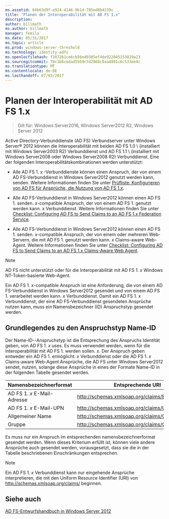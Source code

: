 ```yaml
---
ms.assetid: 04b63d9f-e924-4146-9b1d-785ed8b4239c
title: "Planen der Interoperabilität mit AD FS 1.x"
description: 
author: billmath
ms.author: billmath
manager: femila
ms.date: 05/31/2017
ms.topic: article
ms.prod: windows-server-threshold
ms.technology: identity-adfs
ms.openlocfilehash: f287261ce6cb56e40385ef4de922045153819a23
ms.sourcegitcommit: 70c1b6cedad55b9c7d2068c9aa4891c6c533ee4c
ms.translationtype: MT
ms.contentlocale: de-DE
ms.lasthandoff: 07/03/2017
---
```

# <a name="planning-for-interoperability-with-ad-fs-1x"></a>Planen der Interoperabilität mit AD FS 1.x

>Gilt für: Windows Server2016, Windows Server2012 R2, Windows Server 2012

Active Directory-Verbunddienste \(AD FS\) Verbundserver unter Windows Server® 2012 können die Interoperabilität mit beiden AD FS 1.0 \ (installiert mit Windows Server2003 R2\) Verbunddienst und AD FS 1.1 \ (installiert mit Windows Server2008 oder Windows Server2008 R2\) Verbunddienst. Eine der folgenden Interoperabilitätskombinationen werden unterstützt:  
  
-   Alle AD FS 1. *x* -Verbunddienste können einen Anspruch, der von einem AD FS-Verbunddienst in Windows Server2012 genutzt werden kann, senden. Weitere Informationen finden Sie unter [Prüfliste: Konfigurieren von AD FS für Ansprüche, die Nutzung von AD FS 1.x](../../ad-fs/deployment/Checklist--Configuring-AD-FS--to-Consume-Claims-from-AD-FS-1.x.md).  
  
-   Alle AD FS-Verbunddienst in Windows Server2012 können einen AD FS 1. senden. *x*\-compatible Anspruch, der von einem AD FS 1. genutzt werden kann. *x* Verbunddienst. Weitere Informationen finden Sie unter [Checklist: Configuring AD FS to Send Claims to an AD FS 1.x Federation Service](../../ad-fs/deployment/Checklist--Configuring-AD-FS-to-Send-Claims-to-an-AD-FS-1.x-Federation-Service.md).  
  
-   Alle AD FS-Verbunddienst in Windows Server2012 können einen AD FS 1. senden. *x*\-compatible Anspruch, der von einem oder mehreren Web-Servern, die mit AD FS 1. genutzt werden kann. *x* Claims\-aware Web-Agent. Weitere Informationen finden Sie unter [Checklist: Configuring AD FS to Send Claims to an AD FS 1.x Claims-Aware Web Agent](../../ad-fs/deployment/Checklist--Configuring-AD-FS-to-Send-Claims-to-an-AD-FS-1.x-Claims-Aware-Web-Agent.md).  
  
> [!NOTE]  
> AD FS nicht unterstützt oder für die Interoperabilität mit AD FS 1. *x* Windows NT-Token-basierte Web-Agent.  
  
Ein AD FS 1. *x*\-compatible Anspruch ist eine Anforderung, die von einem AD FS-Verbunddienst in Windows Server2012 gesendet und von einem AD FS 1. verarbeitet werden kann. *x* Verbunddienst. Damit ein AD FS 1. *x* Verbunddienst, der eine AD FS-Verbunddienst gesendeten Ansprüche nutzen kann, muss ein Namensbezeichner \(ID\) Anspruchstyp gesendet werden.  
  
## <a name="understanding-the-name-id-claim-type"></a>Grundlegendes zu den Anspruchstyp Name-ID  
Der Name-ID--Anspruchstyp ist die Entsprechung des Anspruchs Identität geben, von AD FS 1. *x* uses. Es muss verwendet werden, wenn für die Interoperabilität mit AD FS 1. werden sollen. *x*. Der Anspruch geben entweder ein AD FS 1. ermöglicht. *x* Verbunddienst oder die AD FS 1. *x* Claims\-aware Web-Agent Ansprüche, die AD FS unter Windows Server2012 sendet, nutzen, solange diese Ansprüche in eines der Formate Name-ID in der folgenden Tabelle gesendet werden.  
  
|Namensbezeichnerformat|Entsprechende URI|  
|------------------|---------------------|  
|AD FS 1. *x* E-Mail-Adresse|http://schemas.xmlsoap.org/claims/EmailAddress|  
|AD FS 1. *x* E-Mail-UPN|http://schemas.xmlsoap.org/claims/UPN|  
|Allgemeiner Name|http://schemas.xmlsoap.org/claims/CommonName|  
|Gruppe|http://schemas.xmlsoap.org/claims/Group|  
  
Es muss nur ein Anspruch im entsprechenden namensbezeichnerformat gesendet werden. Wenn dieses Kriterium erfüllt ist, können viele andere Ansprüche auch gesendet werden, vorausgesetzt, dass sie die in der Tabelle beschriebenen Einschränkungen entsprechen.  
  
> [!NOTE]  
> Ein AD FS 1. *x* Verbunddienst kann nur eingehende Ansprüche interpretieren, die mit den Uniform Resource Identifier \(URI\) von http://schemas.xmlsoap.org/claims/ beginnen.  
  
## <a name="see-also"></a>Siehe auch
[AD FS-Entwurfshandbuch in Windows Server 2012](AD-FS-Design-Guide-in-Windows-Server-2012.md)

